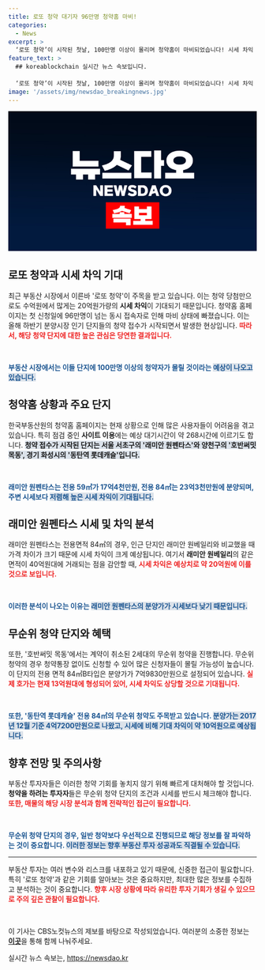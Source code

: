 ```yaml
---
title: 로또 청약 대기자 96만명 청약홈 마비!
categories:
  - News
excerpt: >
  ‘로또 청약’이 시작된 첫날, 100만명 이상이 몰리며 청약홈이 마비되었습니다! 시세 차익 최대 20억원을 기대하는 아파트 분양이 어떻게 화제를 모으고 있는지 찬찬히 살펴보세요!
feature_text: >
  ## koreablockchain 실시간 뉴스 속보입니다.

  ‘로또 청약’이 시작된 첫날, 100만명 이상이 몰리며 청약홈이 마비되었습니다! 시세 차익 최대 20억원을 기대하는 아파트 분양이 어떻게 화제를 모으고 있는지 찬찬히 살펴보세요!
image: '/assets/img/newsdao_breakingnews.jpg'
---
```


<p><img src="/assets/img/newsdao_breakingnews.jpg" alt="koreablockchain 속보" /></p>

<h2 data-ke-size="size26">로또 청약과 시세 차익 기대</h2>

<p data-ke-size="size16">최근 부동산 시장에서 이른바 '로또 청약'이 주목을 받고 있습니다. 이는 청약 당첨만으로도 수억원에서 많게는 20억원가량의 <b>시세 차익</b>이 기대되기 때문입니다. 청약홈 홈페이지는 첫 신청일에 96만명이 넘는 동시 접속자로 인해 마비 상태에 빠졌습니다. 이는 올해 하반기 분양시장 인기 단지들의 청약 접수가 시작되면서 발생한 현상입니다. <b><span style="color: #ee2323;">따라서, 해당 청약 단지에 대한 높은 관심은 당연한 결과입니다.</span></b> </p>

<p data-ke-size="size16">&nbsp;</p>

<p><b><span style="color: #1a5490;">부동산 시장에서는 이들 단지에 100만명 이상의 청약자가 몰릴 것이라는 <span style="background-color: #21538527;">예상이 나오고 있습니다.</span></b></span></p></p>

<h2 data-ke-size="size26">청약홈 상황과 주요 단지</h2>

<p data-ke-size="size16">한국부동산원의 청약홈 홈페이지는 현재 상황으로 인해 많은 사용자들이 어려움을 겪고 있습니다. 특히 점검 중인 <b>사이트 이용</b>에는 예상 대기시간이 약 268시간에 이르기도 합니다. <b><span style="background-color: #21538527;">청약 접수가 시작된 단지는 서울 서초구의 '래미안 원펜타스'와 양천구의 '호반써밋 목동', 경기 화성시의 '동탄역 롯데캐슬'입니다.</span></b> </p>

<p data-ke-size="size16">&nbsp;</p>

<p><b><span style="color: #1a5490;">래미안 원펜타스는 전용 59㎡가 17억4천만원, 전용 84㎡는 23억3천만원에 분양되며, 주변 시세보다 <span style="background-color: #21538527;">저렴해 높은 시세 차익이 기대됩니다.</span></b></span></p></p>

<h2 data-ke-size="size26">래미안 원펜타스 시세 및 차익 분석</h2>

<p data-ke-size="size16">래미안 원펜타스는 전용면적 84㎡의 경우, 인근 단지인 래미안 원베일리와 비교했을 때 가격 차이가 크기 때문에 시세 차익이 크게 예상됩니다. 여기서 <b>래미안 원베일리</b>의 같은 면적이 40억원대에 거래되는 점을 감안할 때, <b><span style="color: #ee2323;">시세 차익은 예상치로 약 20억원에 이를 것으로 보입니다.</span></b> </p>

<p data-ke-size="size16">&nbsp;</p>

<p><b><span style="color: #1a5490;">이러한 분석이 나오는 이유는 <span style="background-color: #21538527;">래미안 원펜타스의 분양가가 시세보다 낮기 때문입니다.</span></b></span></p></p>

<h2 data-ke-size="size26">무순위 청약 단지와 혜택</h2>

<p data-ke-size="size16">또한, '호반써밋 목동'에서는 계약이 취소된 2세대의 무순위 청약을 진행합니다. 무순위 청약의 경우 청약통장 없이도 신청할 수 있어 많은 신청자들이 몰릴 가능성이 높습니다. 이 단지의 전용 면적 84㎡B타입은 분양가가 7억9830만원으로 설정되어 있습니다. <b><span style="color: #ee2323;">실제 호가는 현재 13억원대에 형성되어 있어, 시세 차익도 상당할 것으로 기대됩니다.</span></b> </p>

<p data-ke-size="size16">&nbsp;</p>

<p><b><span style="color: #1a5490;">또한, '동탄역 롯데캐슬' 전용 84㎡의 무순위 청약도 주목받고 있습니다. <span style="background-color: #21538527;">분양가는 2017년 12월 기준 4억7200만원으로 나왔고, 시세에 비해 기대 차익이 약 10억원으로 예상됩니다.</span></b></span></p></p>

<h2 data-ke-size="size26">향후 전망 및 주의사항</h2>

<p data-ke-size="size16">부동산 투자자들은 이러한 청약 기회를 놓치지 않기 위해 빠르게 대처해야 할 것입니다. <b>청약을 하려는 투자자</b>들은 무순위 청약 단지의 조건과 시세를 반드시 체크해야 합니다. <b><span style="color: #ee2323;">또한, 매물의 해당 시장 분석과 함께 전략적인 접근이 필요합니다.</span></b> </p>

<p data-ke-size="size16">&nbsp;</p>

<p><b><span style="color: #1a5490;">무순위 청약 단지의 경우, 일반 청약보다 우선적으로 진행되므로 해당 정보를 잘 파악하는 것이 중요합니다. <span style="background-color: #21538527;">이러한 정보는 향후 부동산 투자 성공과도 직결될 수 있습니다.</span></b></span></p></p>

<hr />

<p data-ke-size="size16">부동산 투자는 여러 변수와 리스크를 내포하고 있기 때문에, 신중한 접근이 필요합니다. 특히 '로또 청약'과 같은 기회를 알아보는 것은 중요하지만, 최대한 많은 정보를 수집하고 분석하는 것이 중요합니다. <b><span style="color: #ee2323;">향후 시장 상황에 따라 유리한 투자 기회가 생길 수 있으므로 주의 깊은 관찰이 필요합니다.</span></b></p>

<p data-ke-size="size16">&nbsp;</p>

<p data-ke-size="size16">이 기사는 CBS노컷뉴스의 제보를 바탕으로 작성되었습니다. 여러분의 소중한 정보는 <b><a href="https://url.kr/b71afn">이곳</a></b>을 통해 함께 나눠주세요.</p>
실시간 뉴스 속보는, <a href="https://newsdao.kr" rel="dofollow">https://newsdao.kr</a>


